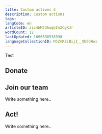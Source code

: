 ```yaml
---
title: Custom actions 3
description: Custom actions
tags: 
langCode: en
articleID: ziz4WM73hwqbImZCgKJr
wordCount: 12
lastUpdated: 1666530538098
languageCollectionID: M5ZmKZiBijI__Xb6OHws
---
```


Test

<client-only><action-donate><h2>Donate</h2></action-donate></client-only><client-only><action-volunteer><h2>Join our team</h2><p>Write something here..</p></action-volunteer></client-only><client-only><action-custom><h2>Act!</h2><p>Write something here..</p></action-custom></client-only>
